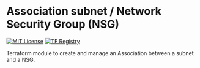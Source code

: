 # Association subnet / Network Security Group (NSG)
[![MIT License](https://img.shields.io/badge/license-MIT-orange.svg)](LICENSE) [![TF Registry](https://img.shields.io/badge/terraform-registry-blue.svg)](https://registry.terraform.io/modules/azurerm/resources/azure/latest/submodules/subnet_network_security_group_association)

Terraform module to create and manage an Association between a subnet and a NSG.
